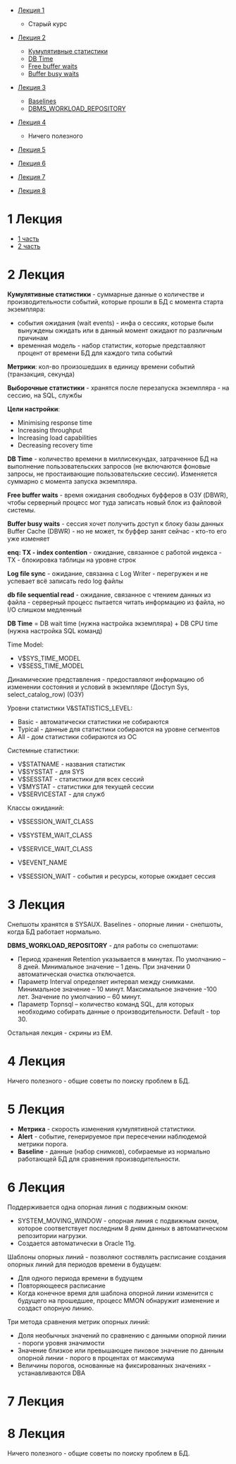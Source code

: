 - [Лекция 1](#1-Лекция)
  - Старый курс

- [Лекция 2](#2-Лекция)
	- [Кумулятивные статистики](#Кумулятивные-статистики)
	- [DB Time](#DB-Time)
	- [Free buffer waits](#Free-buffer-waits)
	- [Buffer busy waits](#Buffer-busy-waits)

- [Лекция 3](#3-Лекция)
	- [Baselines](#Baselines)
	- [DBMS_WORKLOAD_REPOSITORY](#DBMS_WORKLOAD_REPOSITORY)

- [Лекция 4](#4-Лекция)
	- Ничего полезного

- [Лекция 5](#5-Лекция)

- [Лекция 6](#6-Лекция)

- [Лекция 7](#7-Лекция)

- [Лекция 8](#8-Лекция)

# 1 Лекция
- [1 часть](https://github.com/Loupehope/DB_SPbSTU/blob/master/lecture.md#%D0%BF%D0%B5%D1%80%D0%B2%D0%B0%D1%8F-%D0%BB%D0%B5%D0%BA%D1%86%D0%B8%D1%8F)
- [2 часть](https://github.com/Loupehope/DB_SPbSTU/blob/master/lecture.md#%D0%B2%D1%82%D0%BE%D1%80%D0%B0%D1%8F-%D0%BB%D0%B5%D0%BA%D1%86%D0%B8%D1%8F)

# 2 Лекция
**Кумулятивные статистики** - суммарные данные о количестве и производительности событий, которые прошли в БД с момента старта экземпляра:
- события ожидания (wait events) - инфа о сессиях, которые были вынуждены ожидать или в данный момент ожидают по различным причинам
- временная модель - набор статистик, которые представляют процент от времени БД для каждого типа событий

**Метрики**: кол-во произошедших в единицу времени событий (транзакция, секунда)

**Выборочные статистики** - хранятся после перезапуска экземпляра - на сессию, на SQL, службы

**Цели настройки**:
- Minimising response time
- Increasing throughput
- Increasing load capabilities
- Decreasing recovery time

**DB Time** - количество времени в миллисекундах, затраченное БД на выполнение пользовательских запросов (не включаются фоновые запросы, не простаивающие пользовательские сессии). Изменяется суммарно с момента запуска экземпляра.

**Free buffer waits** - время ожидания свободных буфферов в ОЗУ (DBWR), чтобы серверный процесс мог туда записать новый блок из файловой системы.

**Buffer busy waits** - сессия хочет получить доступ к блоку базы данных Buffer Cache (DBWR) - но не может, тк буффер занят сейчас - кто-то его уже изменяет

**enq: TX - index contention** - ожидание, связанное с работой индекса - ТХ - блокировка таблицы на уровне строк 

**Log file sync** - ожидание, связанна с Log Writer - перегружен и не успевает всё записать redo log файлы 

**db file sequential read** - ожидание, связанное с чтением данных из файла - серверный процесс пытается читать информацию из файла, но I/O слишком медленный

**DB Time** = DB wait time (нужна настройка экземпляра) + DB CPU time (нужна настройка SQL команд)

Time Model:
- V$SYS_TIME_MODEL
- V$SESS_TIME_MODEL

Динамические представления - предоставляют информацию об изменении состояния и условий в экземпляре (Доступ Sys, select_catalog_row) (ОЗУ)

Уровни статистики V&STATISTICS_LEVEL:
- Basic - автоматически статистики не собираются
- Typical - данные для статистики собираются на уровне сегментов
- All - дом статистики собираются из ОС

Системные статистики:
- V$STATNAME - названия статистик
- V$SYSSTAT - для SYS
- V$SESSTAT - статистики для всех сессий
- V$MYSTAT - статистики для текущей сессии
- V$SERVICESTAT - для служб

Классы ожиданий:
- V$SESSION_WAIT_CLASS
- V$SYSTEM_WAIT_CLASS
- V$SERVICE_WAIT_CLASS
- V$EVENT_NAME

- V$SESSION_WAIT - события и ресурсы, которые ожидает сессия

# 3 Лекция
Снепшоты хранятся в SYSAUX.
Baselines - опорные линии - снепшоты, когда БД работает нормально.

**DBMS_WORKLOAD_REPOSITORY** - для работы со снепшотами:
- Период хранения Retention указывается в минутах. По умолчанию – 8 дней. Минимальное значение – 1 день. При значении 0 автоматическая очистка отключается.
- Параметр Interval определяет интервал между снимками. Минимальное значение – 10 минут. Максимальное значение -100 лет. Значение по умолчанию – 60 минут.
- Параметр Topnsql – количество команд SQL, для которых необходимо собирать данные о производительности. Default - top 30.

Остальная лекция - скрины из EM.

# 4 Лекция

Ничего полезного - общие советы по поиску проблем в БД.

# 5 Лекция

- **Метрика** - скорость изменения кумулятивной статистики.
- **Alert** - событие, генерируемое при пересечении наблюдемой метрики порога.
- **Baseline** - данные (набор снимков), собираемые из нормально работающей БД для сравнения производительности.

# 6 Лекция

Поддерживается одна опорная линия с подвижным окном:
- SYSTEM_MOVING_WINDOW - опорная линия с подвижным окном, которое соответствует последним 8 дням данных в автоматическом репозитории нагрузки.
- Создается автоматически в Oracle 11g.

Шаблоны опорных линий - позволяют состявлять расписание создания опорных линий для периодов времени в будущем:
- Для одного периода времени в будущем
- Повторяющееся расписание
- Когда конечное время для шаблона опорной линии изменится с будущего на прошедшее, процесс MMON обнаружит изменение и создаст опорную линию.

Три метода сравнения метрик опорных линий:
- Доля необычных значений по сравнению с данными опорной линии - пороги уровня значимости
- Значение близкое или превышающее пиковое значение по данным опорной линии - порого в процентах от максимума
- Величины порогов, основанные на фиксированных значениях - устанавливаются DBA

# 7 Лекция



# 8 Лекция

Ничего полезного - общие советы по поиску проблем в БД.

